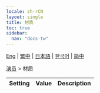 ```yaml
---
locale: zh-rCN
layout: single
title: 材质
toc: true
sidebar:
  nav: "docs-tw"
---
```

[Eng](/dancexr/menu/2025.4/actor/materials) | [繁中](/tw/dancexr/menu/2025.4/actor/materials) | [日本語](/jp/dancexr/menu/2025.4/actor/materials) | [한국어](/kr/dancexr/menu/2025.4/actor/materials) | [简中](/zh/dancexr/menu/2025.4/actor/materials)

[演员](../menu#演员) > 材质



| Setting | Value | Description |
| :--- | --- | :--- |
